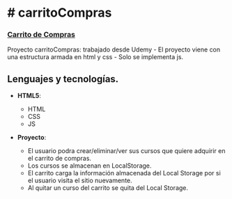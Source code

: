 # # carritoCompras 

### [Carrito de Compras](https://megagringa.github.io/carritoCompras/index.html)

Proyecto carritoCompras: trabajado desde Udemy - El proyecto viene con una estructura armada en html y css - 
         Solo se implementa js. 


## Lenguajes y tecnologías.

- **HTML5**:
    - HTML
    - CSS
    - JS
    
    
- **Proyecto**:
    - El usuario podra crear/eliminar/ver sus cursos que quiere adquirir en el carrito de compras.
    - Los cursos se almacenan en LocalStorage.
    - El carrito carga la información almacenada del Local Storage por si el usuario visita el sitio nuevamente.
    - Al quitar un curso del carrito se quita del Local Storage.
